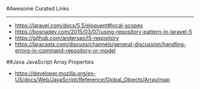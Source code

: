 #Awesome Curated Links

---

* <https://laravel.com/docs/5.5/eloquent#local-scopes>
* <https://bosnadev.com/2015/03/07/using-repository-pattern-in-laravel-5>
* <https://github.com/andersao/l5-repository>
* <https://laracasts.com/discuss/channels/general-discussion/handling-errors-in-command-repository-or-model>

##Java JavaScript Array Properties
* <https://developer.mozilla.org/en-US/docs/Web/JavaScript/Reference/Global_Objects/Array/map>
